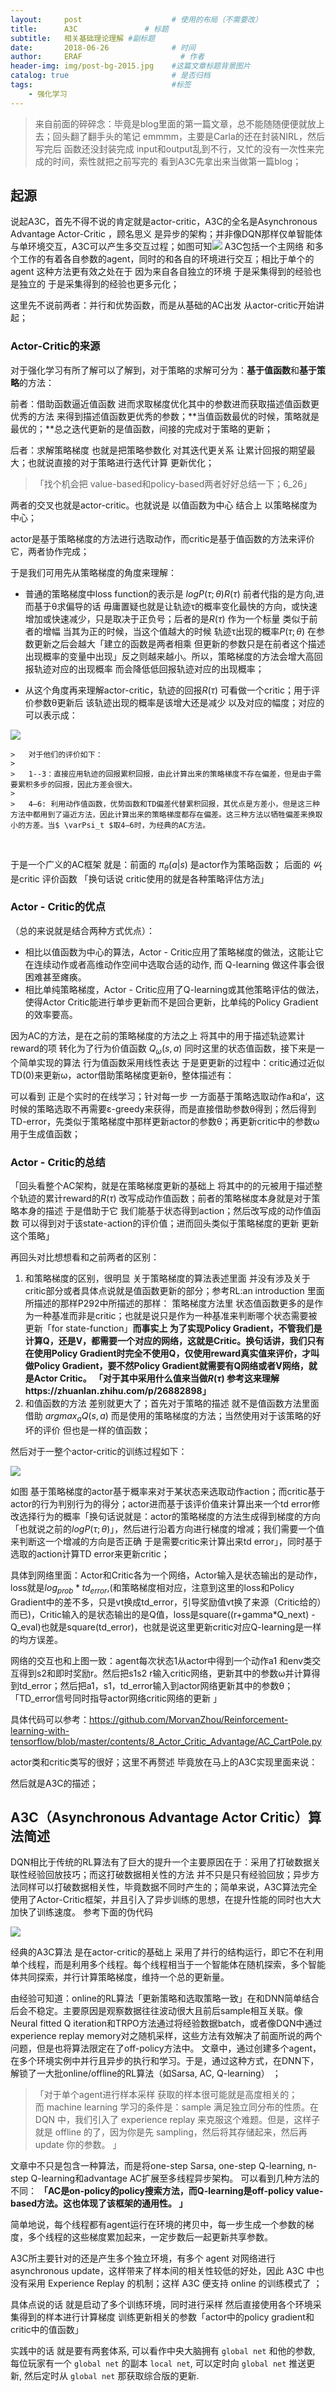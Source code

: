 ```yaml
---
layout:     post                    # 使用的布局（不需要改）
title:      A3C               # 标题 
subtitle:   相关基础理论理解 #副标题
date:       2018-06-26              # 时间
author:     ERAF                      # 作者
header-img: img/post-bg-2015.jpg    #这篇文章标题背景图片
catalog: true                       # 是否归档
tags:                               #标签
    - 强化学习
---
```


>   来自前面的碎碎念：毕竟是blog里面的第一篇文章，总不能随随便便就放上去；回头翻了翻手头的笔记 emmmm，主要是Carla的还在封装NIRL，然后写完后 函数还没封装完成 input和output乱到不行，又忙的没有一次性来完成的时间，索性就把之前写完的 看到A3C先拿出来当做第一篇blog；

## 起源

说起A3C，首先不得不说的肯定就是actor-critic，A3C的全名是Asynchronous Advantage Actor-Critic ，顾名思义 是异步的架构；并非像DQN那样仅单智能体与单环境交互，A3C可以产生多交互过程；如图可知![](https://cdn-images-1.medium.com/max/1000/1*YtnGhtSAMnnHSL8PvS7t_w.png) A3C包括一个主网络 和多个工作的有着各自参数的agent，同时的和各自的环境进行交互；相比于单个的agent 这种方法更有效之处在于 因为来自各自独立的环境 于是采集得到的经验也是独立的 于是采集得到的经验也更多元化； 

这里先不说前两者：并行和优势函数，而是从基础的AC出发 从actor-critic开始讲起；

### Actor-Critic的来源

对于强化学习有所了解可以了解到，对于策略的求解可分为：**基于值函数**和**基于策略**的方法：

前者：借助函数逼近值函数 进而求取梯度优化其中的参数进而获取描述值函数更优秀的方法 来得到描述值函数更优秀的参数；**当值函数最优的时候，策略就是最优的；**总之迭代更新的是值函数，间接的完成对于策略的更新；

后者：求解策略梯度 也就是把策略参数化 对其迭代更关系 让累计回报的期望最大；也就说直接的对于策略进行迭代计算 更新优化；

>   「找个机会把 value-based和policy-based两者好好总结一下；6_26」

两者的交叉也就是actor-critic。也就说是 以值函数为中心 结合上 以策略梯度为中心；

actor是基于策略梯度的方法进行选取动作，而critic是基于值函数的方法来评价它，两者协作完成；

于是我们可用先从策略梯度的角度来理解：

*   普通的策略梯度中loss function的表示是 $logP(\tau;\theta )R(\tau)$ 前者代指的是方向,进而基于θ求偏导的话 毋庸置疑也就是让轨迹τ的概率变化最快的方向，或快速增加或快速减少，只是取决于正负号；后者的是$R(\tau)$ 作为一个标量 类似于前者的增幅 当其为正的时候，当这个值越大的时候 轨迹τ出现的概率$P(\tau;\theta)$ 在参数更新之后会越大「建立的函数是两者相乘 但更新的参数只是在前者这个描述出现概率的变量中出现」反之则越来越小。所以，策略梯度的方法会增大高回报轨迹对应的出现概率 而会降低低回报轨迹对应的出现概率；

*   从这个角度再来理解actor-critic，轨迹的回报$R(\tau)$ 可看做一个critic；用于评价参数θ更新后 该轨迹出现的概率是该增大还是减少 以及对应的幅度；对应的可以表示成：

![](img/R.jpg)
    

    >   对于他们的评价如下：
    >
    >   1--3：直接应用轨迹的回报累积回报，由此计算出来的策略梯度不存在偏差，但是由于需要累积多步的回报，因此方差会很大。
    >
    >   4—6: 利用动作值函数，优势函数和TD偏差代替累积回报，其优点是方差小，但是这三种方法中都用到了逼近方法，因此计算出来的策略梯度都存在偏差。这三种方法以牺牲偏差来换取小的方差。当$ \varPsi_t $取4—6时，为经典的AC方法。


​    

于是一个广义的AC框架 就是：前面的 $\pi_{\theta}(a|s)$ 是actor作为策略函数；
后面的 $\varPsi _t$ 是critic 评价函数 「换句话说 critic使用的就是各种策略评估方法」

### Actor - Critic的优点

（总的来说就是结合两种方式优点）：

-   相比以值函数为中心的算法，Actor - Critic应用了策略梯度的做法，这能让它在连续动作或者高维动作空间中选取合适的动作, 而 Q-learning 做这件事会很困难甚至瘫痪。
-   相比单纯策略梯度，Actor - Critic应用了Q-learning或其他策略评估的做法，使得Actor Critic能进行单步更新而不是回合更新，比单纯的Policy Gradient的效率要高。

    

因为AC的方法，是在之前的策略梯度的方法之上 将其中的用于描述轨迹累计reward的项 转化为了行为价值函数 $Q_{\omega}(s,a)$  同时这里的状态值函数，接下来是一个简单实现的算法 行为值函数采用线性表达 于是更更新的过程中：critic通过近似TD(0)来更新ω，actor借助策略梯度更新θ，整体描述有：



可以看到 正是个实时的在线学习；针对每一步 一方面基于策略选取动作a和a‘，这时候的策略选取不再需要ε-greedy来获得，而是直接借助参数θ得到；然后得到TD-error，先类似于策略梯度中那样更新actor的参数θ；再更新critic中的参数ω用于生成值函数；

### Actor - Critic的总结

「回头看整个AC架构，就是在策略梯度更新的基础上 将其中的的元被用于描述整个轨迹的累计reward的$R(\tau)$ 改写成动作值函数；前者的策略梯度本身就是对于策略本身的描述 于是借助于它 我们能基于状态得到action；然后改写成的动作值函数 可以得到对于该state-action的评价值；进而回头类似于策略梯度的更新 更新这个策略」

再回头对比想想看和之前两者的区别：

1.  和策略梯度的区别，很明显 关于策略梯度的算法表述里面 并没有涉及关于critic部分或者具体点说就是值函数更新的部分；参考RL:an introduction 里面所描述的那样P292中所描述的那样： 策略梯度方法里 状态值函数更多的是作为一种基准而非是critic；也就是说只是作为一种基准来判断哪个状态需要被更新「for state-function」**而事实上 为了实现Policy Gradient，不管我们是计算Q，还是V，都需要一个对应的网络，这就是Critic。换句话讲，我们只有在使用Policy Gradient时完全不使用Q，仅使用reward真实值来评价，才叫做Policy Gradient，要不然Policy Gradient就需要有Q网络或者V网络，就是Actor Critic。** **「对于其中采用什么值来当做$R(\tau)$ 参考这来理解https://zhuanlan.zhihu.com/p/26882898」**
2.  和值函数的方法 差别就更大了；首先对于策略的描述 就不是值函数方法里面借助 $argmax_a Q(s,a)$ 而是使用的策略梯度的方法；当然使用对于该策略的好坏的评价 但也是一样的值函数；

然后对于一整个actor-critic的训练过程如下：

![](img/v2-91bddf251749e4fe2cd9a8f3e1202d8a_hd.jpg)

如图 基于策略梯度的actor基于概率来对于某状态来选取动作action；而critic基于actor的行为判别行为的得分；actor进而基于该评价值来计算出来一个td error修改选择行为的概率「换句话说就是：actor的策略梯度的方法生成得到梯度的方向「也就说之前的$logP(\tau;\theta )$」，然后进行沿着方向进行梯度的增减；我们需要一个值来判断这一个增减的方向是否正确 于是需要critic来计算出来td error」，同时基于选取的action计算TD error来更新critic；

具体到网络里面：Actor和Critic各为一个网络，Actor输入是状态输出的是动作，loss就是$log_{prob}*td_{error}$,(和策略梯度相对应，注意到这里的loss和Policy Gradient中的差不多，只是vt换成td_error，引导奖励值vt换了来源（Critic给的）而已)，Critic输入的是状态输出的是Q值，loss是square((r+gamma*Q_next) - Q_eval)也就是square(td_error)，也就是说这里更新critic对应Q-learning是一样的均方误差。 

网络的交互也和上图一致：agent每次状态1从actor中得到一个动作a1 和env类交互得到s2和即时奖励r。然后把s1s2 r输入critic网络，更新其中的参数ω并计算得到td_error；然后把a1，s1，td_error输入到actor网络更新其中的参数θ；「TD_error信号同时指导actor网络critic网络的更新 」

具体代码可以参考：https://github.com/MorvanZhou/Reinforcement-learning-with-tensorflow/blob/master/contents/8_Actor_Critic_Advantage/AC_CartPole.py

actor类和critic类写的很好；这里不再赘述 毕竟放在马上的A3C实现里面来说：

然后就是A3C的描述；

## A3C（Asynchronous Advantage Actor Critic）算法简述

DQN相比于传统的RL算法有了巨大的提升一个主要原因在于：采用了打破数据关联性经验回放技巧；而这打破数据相关性的方法 并不只是只有经验回放；异步方法同样可以打破数据相关性，毕竟数据不同时产生的；简单来说，A3C算法完全使用了Actor-Critic框架，并且引入了异步训练的思想，在提升性能的同时也大大加快了训练速度。 参考下面的伪代码

![](img/v2-f5eabd051f6a5ad5e700c5d195e9bcd4_hd.jpg)

经典的A3C算法 是在actor-critic的基础上 采用了并行的结构运行，即它不在利用单个线程，而是利用多个线程。每个线程相当于一个智能体在随机探索，多个智能体共同探索，并行计算策略梯度，维持一个总的更新量。 

由经验可知道：online的RL算法「更新策略和选取策略一致」在和DNN简单结合后会不稳定。主要原因是观察数据往往波动很大且前后sample相互关联。像Neural fitted Q iteration和TRPO方法通过将经验数据batch，或者像DQN中通过experience replay memory对之随机采样，这些方法有效解决了前面所说的两个问题，但是也将算法限定在了off-policy方法中。 文章中，通过创建多个agent，在多个环境实例中并行且异步的执行和学习。于是，通过这种方式，在DNN下，解锁了一大批online/offline的RL算法（如Sarsa, AC, Q-learning） ；

>   「对于单个agent进行样本采样 获取的样本很可能就是高度相关的；而 machine learning 学习的条件是：sample 满足独立同分布的性质。在 DQN 中，我们引入了 experience replay 来克服这个难题。但是，这样子就是 offline 的了，因为你是先 sampling，然后将其存储起来，然后再 update 你的参数。  」

文章中不只是包含一种算法，而是将one-step Sarsa, one-step Q-learning, n-step Q-learning和advantage AC扩展至多线程异步架构。 可以看到几种方法的不同： **「AC是on-policy的policy搜索方法，而Q-learning是off-policy value-based方法。这也体现了该框架的通用性。 」**

简单地说，每个线程都有agent运行在环境的拷贝中，每一步生成一个参数的梯度，多个线程的这些梯度累加起来，一定步数后一起更新共享参数。 

A3C所主要针对的还是产生多个独立环境，有多个 agent 对网络进行 asynchronous update，这样带来了样本间的相关性较低的好处，因此 A3C 中也没有采用 Experience Replay 的机制；这样 A3C 便支持 online 的训练模式了 ；

具体点说的话 就是启动了多个训练环境，同时进行采样 然后直接使用各个环境采集得到的样本进行计算梯度 训练更新相关的参数「actor中的policy gradient和critic中的值函数」

实践中的话 就是要有两套体系, 可以看作中央大脑拥有 `global net` 和他的参数, 每位玩家有一个 `global net` 的副本 `local net`, 可以定时向 `global net` 推送更新, 然后定时从 `global net` 那获取综合版的更新. 